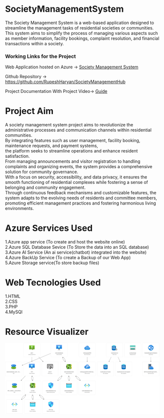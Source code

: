 # SocietyManagementSystem
The Society Management System is a web-based application designed to streamline the management tasks of residential societies or communities. This system aims to simplify the process of managing various aspects such as member information, facility bookings, complaint resolution, and financial transactions within a society.

### Working Links for the Project
Web Application hosted on Azure -> [Society Management System](http://4.188.240.31/SOCIETY/login.html)

Github Repository -> https://github.com/RupeshHaryan/SocietyManagementHub

Project Documentation With Project Video-> [Guide](https://drive.google.com/drive/folders/1qejoXr2uFto9ytSFhtZuB0Bbe-Y-tGp_?usp=sharing)

# Project Aim
A society management system project aims to revolutionize the administrative processes and communication channels within residential communities.<br>
By integrating features such as user management, facility booking, maintenance requests, and payment systems,<br>
the platform seeks to streamline operations and enhance resident satisfaction.<br>
From managing announcements and visitor registration to handling complaints and organizing events, the system provides a comprehensive solution for community governance.<br>
With a focus on security, accessibility, and data privacy, it ensures the smooth functioning of residential complexes while fostering a sense of belonging and community engagement.<br>
Through continuous feedback mechanisms and customizable features, the system adapts to the evolving needs of residents and committee members,<br>
promoting efficient management practices and fostering harmonious living environments.

# Azure Services Used

1.Azure app service (To create and host the website online)<br>
2.Azure SQL Database Sevice (To Store the data into an SQL database)<br>
3.Azure AI Service (An ai service(chatbot) integrated into the website)<br>
4.Azure BackUp Service (To create a Backup of our Web App)<br>
5.Azure Storage service(To store backup files)<br>

# Web Tecnologies Used

1.HTML<br>
2.CSS<br>
3.PHP<br>
4.MySQl<br>

# Resource Visualizer

![alt text](SocietyManagementSystem.jpg)
